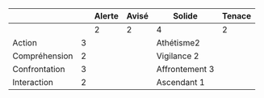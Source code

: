 
| | |Alerte|Avisé|Solide|Tenace|
|---|---|---|---|---|---|
|||2|2|4|2|
|Action|3|||Athétisme2||
|Compréhension|2|||Vigilance 2||
|Confrontation|3|||Affrontement 3||
|Interaction|2|||Ascendant 1||
